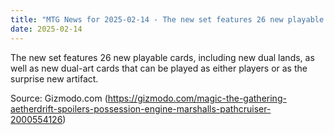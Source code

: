 ```yaml
---
title: "MTG News for 2025-02-14 - The new set features 26 new playable cards, includ..."
date: 2025-02-14
---
```


The new set features 26 new playable cards, including new dual lands, as well as new dual-art cards that can be played as either players or as the surprise new artifact.

Source: Gizmodo.com (https://gizmodo.com/magic-the-gathering-aetherdrift-spoilers-possession-engine-marshalls-pathcruiser-2000554126)
